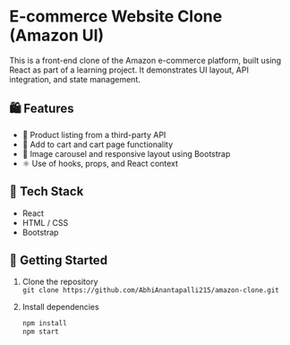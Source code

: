 # E-commerce Website Clone (Amazon UI)

This is a front-end clone of the Amazon e-commerce platform, built using React as part of a learning project. It demonstrates UI layout, API integration, and state management.

## 🛍️ Features
- 🧾 Product listing from a third-party API
- 🛒 Add to cart and cart page functionality
- 🎠 Image carousel and responsive layout using Bootstrap
- ⚛️ Use of hooks, props, and React context

## 🧰 Tech Stack
- React
- HTML / CSS
- Bootstrap

## 🚀 Getting Started

1. Clone the repository  
   `git clone https://github.com/AbhiAnantapalli215/amazon-clone.git`

2. Install dependencies  
   ```bash
   npm install
   npm start
